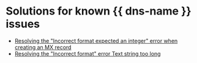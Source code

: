 # Solutions for known {{ dns-name }} issues

* [Resolving the "Incorrect format expected an integer" error when creating an MX record](error-incorrect-format-expected-an-integer.md)
* [Resolving the "Incorrect format" error Text string too long](error-incorrect-format-text-string-too-long.md)
